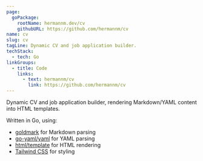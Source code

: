 ```yaml
---
page:
  goPackage:
    rootName: hermannm.dev/cv
    githubURL: https://github.com/hermannm/cv
name: cv
slug: cv
tagLine: Dynamic CV and job application builder.
techStack:
  - tech: Go
linkGroups:
  - title: Code
    links:
      - text: hermannm/cv
        link: https://github.com/hermannm/cv
---
```


Dynamic CV and job application builder, rendering Markdown/YAML content into HTML templates.

Written in Go, using:

- [goldmark](https://github.com/yuin/goldmark) for Markdown parsing
- [go-yaml/yaml](https://github.com/go-yaml/yaml) for YAML parsing
- [html/template](https://pkg.go.dev/html/template) for HTML rendering
- [Tailwind CSS](https://tailwindcss.com/) for styling

